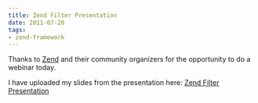 ```yaml
---
title: Zend Filter Presentation
date: 2011-07-20
tags:
- zend-framework
---
```

Thanks to [Zend](http://zend.com) and their community organizers for the opportunity to do a webinar today.  

<!--more-->

I have uploaded my slides from the presentation here: [Zend Filter Presentation](/uploads/2011/Zend_Filter.pdf)
